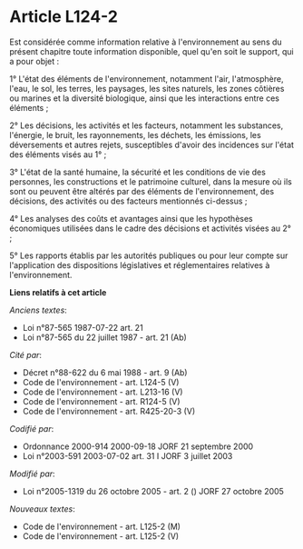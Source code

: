 # Article L124-2

Est considérée comme information relative à l'environnement au sens du présent chapitre toute information disponible, quel
qu'en soit le support, qui a pour objet :

1° L'état des éléments de l'environnement, notamment l'air, l'atmosphère, l'eau, le sol, les terres, les paysages, les sites
naturels, les zones côtières ou marines et la diversité biologique, ainsi que les interactions entre ces éléments ;

2° Les décisions, les activités et les facteurs, notamment les substances, l'énergie, le bruit, les rayonnements, les
déchets, les émissions, les déversements et autres rejets, susceptibles d'avoir des incidences sur l'état des éléments visés
au 1° ;

3° L'état de la santé humaine, la sécurité et les conditions de vie des personnes, les constructions et le patrimoine
culturel, dans la mesure où ils sont ou peuvent être altérés par des éléments de l'environnement, des décisions, des
activités ou des facteurs mentionnés ci-dessus ;

4° Les analyses des coûts et avantages ainsi que les hypothèses économiques utilisées dans le cadre des décisions et
activités visées au 2° ;

5° Les rapports établis par les autorités publiques ou pour leur compte sur l'application des dispositions législatives et
réglementaires relatives à l'environnement.

**Liens relatifs à cet article**

_Anciens textes_:

  - Loi n°87-565 1987-07-22 art. 21
  - Loi n°87-565 du 22 juillet 1987 - art. 21 (Ab)

_Cité par_:

  - Décret n°88-622 du 6 mai 1988 - art. 9 (Ab)
  - Code de l'environnement - art. L124-5 (V)
  - Code de l'environnement - art. L213-16 (V)
  - Code de l'environnement - art. R124-5 (V)
  - Code de l'environnement - art. R425-20-3 (V)

_Codifié par_:

  - Ordonnance 2000-914 2000-09-18 JORF 21 septembre 2000
  - Loi n°2003-591 2003-07-02 art. 31 I JORF 3 juillet 2003

_Modifié par_:

  - Loi n°2005-1319 du 26 octobre 2005 - art. 2 () JORF 27 octobre 2005

_Nouveaux textes_:

  - Code de l'environnement - art. L125-2 (M)
  - Code de l'environnement - art. L125-2 (V)

